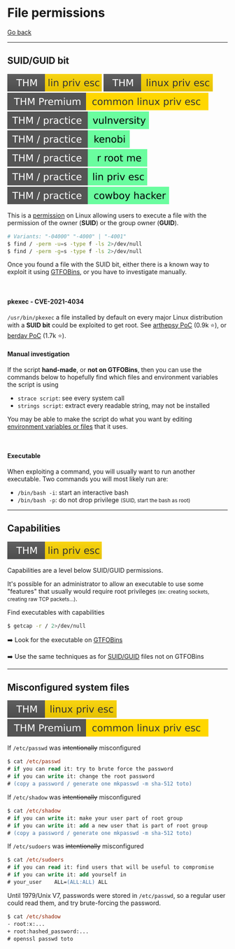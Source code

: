 # File permissions

[Go back](../index.md#linux-privilege-escalation-)

<hr class="sep-both">

## SUID/GUID bit

[![linprivesc](../../../_badges/thm/linprivesc.svg)](https://tryhackme.com/room/linprivesc)
[![linuxprivesc](../../../_badges/thm/linuxprivesc.svg)](https://tryhackme.com/room/linuxprivesc)
[![commonlinuxprivesc](../../../_badges/thmp/commonlinuxprivesc.svg)](https://tryhackme.com/room/commonlinuxprivesc)
[![vulnversity](../../../_badges/thm-p/vulnversity.svg)](https://tryhackme.com/room/vulnversity)
[![kenobi](../../../_badges/thm-p/kenobi.svg)](https://tryhackme.com/room/kenobi)
[![rrootme](../../../_badges/thm-p/rrootme.svg)](https://tryhackme.com/room/rrootme)
[![linprivesc](../../../_badges/thm-p/linprivesc.svg)](https://tryhackme.com/room/linprivesc#task-12)
[![cowboyhacker](../../../_badges/thm-p/cowboyhacker.svg)](https://tryhackme.com/room/cowboyhacker)

<div class="row row-cols-md-2"><div>

This is a [permission](/operating-systems/linux/_knowledge/index.md#users-and-permissions) on Linux allowing users to execute a file with the permission of the owner (**SUID**) or the group owner (**GUID**).

```bash
# Variants: "-04000" "-4000" | "-4001"
$ find / -perm -u=s -type f -ls 2>/dev/null
$ find / -perm -g=s -type f -ls 2>/dev/null
```

Once you found a file with the SUID bit, either there is a known way to exploit it using [GTFOBins](gtfobins.md), or you have to investigate manually.

<br>

#### pkexec - CVE-2021-4034

`/usr/bin/pkexec` a file installed by default on every major Linux distribution with a **SUID bit** could be exploited to get root. See [arthepsy PoC](https://github.com/arthepsy/CVE-2021-4034) (0.9k ⭐), or [berdav PoC](https://github.com/berdav/CVE-2021-4034) (1.7k ⭐).
</div><div>

#### Manual investigation

If the script **hand-made**, or **not on GTFOBins**, then you can use the commands below to hopefully find which files and environment variables the script is using

* `strace script`: see every system call
* `strings script`: extract every readable string, may not be installed

You may be able to make the script do what you want by editing [environment variables or files](injection.md) that it uses.

<br>

#### Executable

When exploiting a command, you will usually want to run another executable. Two commands you will most likely run are:

* `/bin/bash -i`: start an interactive bash
* `/bin/bash -p`: do not drop privilege <small>(SUID, start the bash as root)</small>
</div></div>

<hr class="sep-both">

## Capabilities

[![linprivesc](../../../_badges/thm/linprivesc.svg)](https://tryhackme.com/room/linprivesc)

<div class="row row-cols-md-2"><div>

Capabilities are a level below SUID/GUID permissions. 

It's possible for an administrator to allow an executable to use some "features" that usually would require root privileges <small>(ex: creating sockets, creating raw TCP packets...)</small>.

Find executables with capabilities

```bash
$ getcap -r / 2>/dev/null
```
</div><div>

➡️ Look for the executable on [GTFOBins](gtfobins.md)

➡️ Use the same techniques as for [SUID/GUID](#suidguid-bit) files not on GTFOBins
</div></div>

<hr class="sep-both">

## Misconfigured system files

[![linuxprivesc](../../../_badges/thm/linuxprivesc.svg)](https://tryhackme.com/room/linuxprivesc)
[![commonlinuxprivesc](../../../_badges/thmp/commonlinuxprivesc.svg)](https://tryhackme.com/room/commonlinuxprivesc)

<div class="row row-cols-md-2"><div>

If `/etc/passwd` was <s>intentionally</s> misconfigured

```ps
$ cat /etc/passwd
# if you can read it: try to brute force the password
# if you can write it: change the root password
# (copy a password / generate one mkpasswd -m sha-512 toto)
```

If `/etc/shadow` was <s>intentionally</s> misconfigured

```ps
$ cat /etc/shadow
# if you can write it: make your user part of root group
# if you can write it: add a new user that is part of root group
# (copy a password / generate one mkpasswd -m sha-512 toto)
```
</div><div>

If `/etc/sudoers` was <s>intentionally</s> misconfigured

```ps
$ cat /etc/sudoers
# if you can read it: find users that will be useful to compromise
# if you can write it: add yourself in
# your_user    ALL=(ALL:ALL) ALL
```

Until 1979/Unix V7, passwords were stored in `/etc/passwd`, so a regular user could read them, and try brute-forcing the password.

```ps
$ cat /etc/shadow
- root:x:...
+ root:hashed_password:...
# openssl passwd toto
```
</div></div>